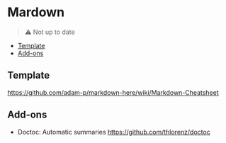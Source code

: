 # Mardown

> :warning: Not up to date

<!-- START doctoc generated TOC please keep comment here to allow auto update -->
<!-- DON'T EDIT THIS SECTION, INSTEAD RE-RUN doctoc TO UPDATE -->

- [Template](#template)
- [Add-ons](#add-ons)

<!-- END doctoc generated TOC please keep comment here to allow auto update -->


## Template

https://github.com/adam-p/markdown-here/wiki/Markdown-Cheatsheet

## Add-ons

- Doctoc: Automatic summaries https://github.com/thlorenz/doctoc
